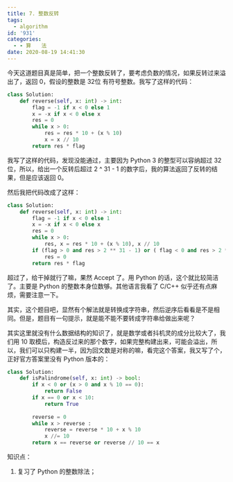 ```yaml
---
title: 7. 整数反转
tags:
  - algorithm
id: '931'
categories:
  - - 算　　法
date: 2020-08-19 14:41:30
---
```


今天这道题目真是简单，把一个整数反转了，要考虑负数的情况，如果反转过来溢出了，返回 0，假设的整数是 32位 有符号整数。我写了这样的代码：

```python
class Solution:
    def reverse(self, x: int) -> int:
        flag = -1 if x < 0 else 1
        x = -x if x < 0 else x
        res = 0
        while x > 0:
            res = res * 10 + (x % 10)
            x = x // 10
        return res * flag
```
<!-- more -->
我写了这样的代码，发现没能通过，主要因为 Python 3 的整型可以容纳超过 32 位，所以，给出一个反转后超过 2 ^ 31 - 1 的数字后，我的算法返回了反转的结果，但是应该返回 0。

然后我把代码改成了这样：

```python
class Solution:
    def reverse(self, x: int) -> int:
        flag = -1 if x < 0 else 1
        x = -x if x < 0 else x
        res = 0
        while x > 0:
            res, x = res * 10 + (x % 10), x // 10
        if (flag > 0 and res > 2 ** 31 - 1) or ( flag < 0 and res > 2 ** 31):
            res = 0
        return res * flag
```

超过了，给干掉就行了嘛，果然 Accept 了。用 Python 的话，这个就比较简洁了。主要是 Python 的整数本身位数够。其他语言我看了 C/C++ 似乎还有点麻烦，需要注意一下。

其实，这个题目吧，显然有个解法就是转换成字符串，然后逆序后看看是不是相同。但是，题目有一句提示，就是能不能不要转成字符串给做出来呢？

其实这里就没有什么数据结构的知识了，就是数学或者抖机灵的成分比较大了，我们用 10 取模后，构造反过来的那个数字，如果完整构建出来，可能会溢出，所以，我们可以只构建一半，因为回文数是对称的嘛，看完这个答案，我又写了个，正好官方答案里没有 Python 版本的：

```python
class Solution:
    def isPalindrome(self, x: int) -> bool:
        if x < 0 or (x > 0 and x % 10 == 0):
            return False
        if x == 0 or x < 10:
            return True
        
        reverse = 0
        while x > reverse :
            reverse = reverse * 10 + x % 10
            x //= 10
        return x == reverse or reverse // 10 == x
```

知识点：

1.  复习了 Python 的整数除法；